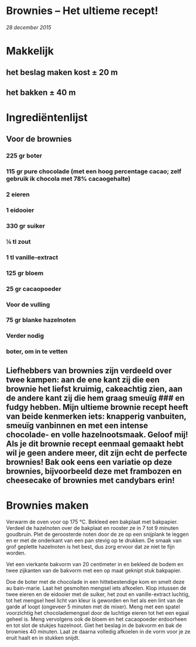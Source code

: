 # Brownies – Het ultieme recept!
###### 28 december 2015
# Makkelijk
## het beslag maken kost ± 20 m

## het bakken ± 40 m
# Ingrediëntenlijst
## Voor de brownies
### 225 gr boter
### 115 gr pure chocolade (met een hoog percentage cacao; zelf gebruik ik chocola met 78% cacaogehalte)
### 2 eieren
### 1 eidooier
### 330 gr suiker
### ¼ tl zout
### 1 tl vanille-extract
### 125 gr bloem
### 25 gr cacaopoeder
### Voor de vulling
### 75 gr blanke hazelnoten
### Verder nodig
### boter, om in te vetten
## Liefhebbers van brownies zijn verdeeld over twee kampen: aan de ene kant zij die een brownie het liefst kruimig, cakeachtig zien, aan de andere kant zij die hem graag smeuïg ### en fudgy hebben. Mijn ultieme brownie recept heeft van beide kenmerken iets: knapperig vanbuiten, smeuïg vanbinnen en met een intense chocolade- en volle hazelnootsmaak. Geloof mij! Als je dit brownie recept eenmaal gemaakt hebt wil je geen andere meer, dit zijn echt de perfecte brownies! Bak ook eens een variatie op deze brownies, bijvoorbeeld deze met frambozen en cheesecake of brownies met candybars erin!

# Brownies maken
Verwarm de oven voor op 175 °C. Bekleed een bakplaat met bakpapier. Verdeel de hazelnoten over de bakplaat en rooster ze in 7 tot 9 minuten goudbruin. Plet de geroosterde noten door de ze op een snijplank te leggen en er met de onderkant van een pan stevig op te drukken. De smaak van grof geplette hazelnoten is het best, dus zorg ervoor dat ze niet te fijn worden.

Vet een vierkante bakvorm van 20 centimeter in en bekleed de bodem en twee zijkanten van de bakvorm met een op maat geknipt stuk bakpapier.

Doe de boter met de chocolade in een hittebestendige kom en smelt deze au bain-marie. Laat het gesmolten mengsel iets afkoelen. Klop intussen de twee eieren en de eidooier met de suiker, het zout en vanille-extract luchtig, tot het mengsel heel licht van kleur is geworden en het als een lint van de garde af loopt (ongeveer 5 minuten met de mixer). Meng met een spatel voorzichtig het chocolademengsel door de luchtige eieren tot het een egaal geheel is. Meng vervolgens ook de bloem en het cacaopoeder erdoorheen en tot slot de stukjes hazelnoot. Giet het beslag in de bakvorm en bak de brownies 40 minuten. Laat ze daarna volledig afkoelen in de vorm voor je ze eruit haalt en in stukken snijdt.

